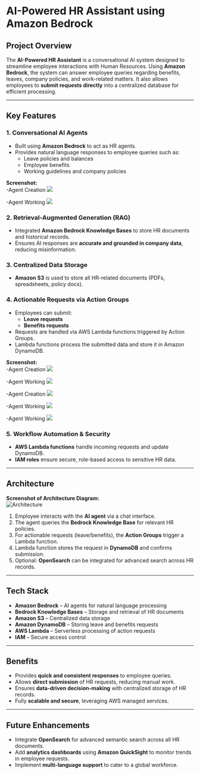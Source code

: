 # AI-Powered HR Assistant using Amazon Bedrock

## Project Overview
The **AI-Powered HR Assistant** is a conversational AI system designed to streamline employee interactions with Human Resources. Using **Amazon Bedrock**, the system can answer employee queries regarding benefits, leaves, company policies, and work-related matters. It also allows employees to **submit requests directly** into a centralized database for efficient processing.

---

## Key Features

### 1. Conversational AI Agents
- Built using **Amazon Bedrock** to act as HR agents.  
- Provides natural language responses to employee queries such as:  
  - Leave policies and balances  
  - Employee benefits  
  - Working guidelines and company policies  

**Screenshot:**  
-Agent Creation
<img src="agent.png"/>

-Agent Working
<img src="working-of-agent.png"/>


### 2. Retrieval-Augmented Generation (RAG)
- Integrated **Amazon Bedrock Knowledge Bases** to store HR documents and historical records.  
- Ensures AI responses are **accurate and grounded in company data**, reducing misinformation.  


### 3. Centralized Data Storage
- **Amazon S3** is used to store all HR-related documents (PDFs, spreadsheets, policy docs).  

### 4. Actionable Requests via Action Groups
- Employees can submit:  
  - **Leave requests**  
  - **Benefits requests**  
- Requests are handled via AWS Lambda functions triggered by Action Groups.
- Lambda functions process the submitted data and store it in Amazon DynamoDB.  

**Screenshot:**  
-Agent Creation
<img src="action_group.png"/>

-Agent Working
<img src="action_group_2.png"/>

-Agent Creation
<img src="action_group_use.png"/>

-Agent Working
<img src="dynamo_db.png"/>

-Agent Working
<img src="lambda_function.png"/>

### 5. Workflow Automation & Security
- **AWS Lambda functions** handle incoming requests and update DynamoDB.  
- **IAM roles** ensure secure, role-based access to sensitive HR data.  

---

## Architecture
**Screenshot of Architecture Diagram:**  
![Architecture](screenshots/architecture_diagram.png)

1. Employee interacts with the **AI agent** via a chat interface.  
2. The agent queries the **Bedrock Knowledge Base** for relevant HR policies.  
3. For actionable requests (leave/benefits), the **Action Groups** trigger a Lambda function.  
4. Lambda function stores the request in **DynamoDB** and confirms submission.  
5. Optional: **OpenSearch** can be integrated for advanced search across HR records.  

---

## Tech Stack
- **Amazon Bedrock** – AI agents for natural language processing  
- **Bedrock Knowledge Bases** – Storage and retrieval of HR documents  
- **Amazon S3** – Centralized data storage  
- **Amazon DynamoDB** – Storing leave and benefits requests  
- **AWS Lambda** – Serverless processing of action requests  
- **IAM** – Secure access control  

---

## Benefits
- Provides **quick and consistent responses** to employee queries.  
- Allows **direct submission** of HR requests, reducing manual work.  
- Ensures **data-driven decision-making** with centralized storage of HR records.  
- Fully **scalable and secure**, leveraging AWS managed services.  

---

## Future Enhancements
- Integrate **OpenSearch** for advanced semantic search across all HR documents.  
- Add **analytics dashboards** using **Amazon QuickSight** to monitor trends in employee requests.  
- Implement **multi-language support** to cater to a global workforce.  
